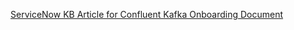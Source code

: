 [ServiceNow KB Article for Confluent Kafka Onboarding Document](https://my.servicenow.com/esc?id=surf_kb_article&sys_id=157a18354780a290a49e6992e36d43ee)

